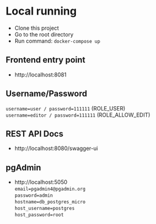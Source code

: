 # Local running
- Clone this project
- Go to the root directory
- Run command: `docker-compose up`

## Frontend entry point
- http://localhost:8081

## Username/Password
`username=user / password=111111` (ROLE_USER)<br> 
`username=editor / password=111111` (ROLE_ALLOW_EDIT)

## REST API Docs
- http://localhost:8080/swagger-ui

## pgAdmin
- http://localhost:5050 <br>
`email=pgadmin4@pgadmin.org`<br>
`password=admin`<br>
`hostname=db_postgres_micro`<br>
`host_username=postgres`<br>
`host_password=root`
